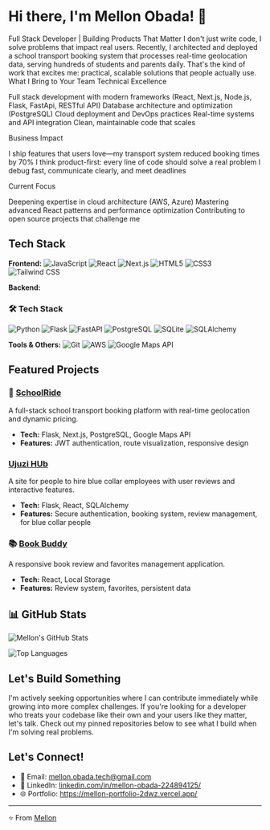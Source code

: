 # Hi there, I'm Mellon Obada! 👋

Full Stack Developer | Building Products That Matter
I don't just write code, I solve problems that impact real users. Recently, I architected and deployed a school transport booking system that processes real-time geolocation data, serving hundreds of students and parents daily. That's the kind of work that excites me: practical, scalable solutions that people actually use.
What I Bring to Your Team
Technical Excellence

Full stack development with modern frameworks (React, Next.js, Node.js, Flask, FastApi, RESTful API)
Database architecture and optimization (PostgreSQL)
Cloud deployment and DevOps practices
Real-time systems and API integration
Clean, maintainable code that scales

Business Impact

I ship features that users love—my transport system reduced booking times by 70%
I think product-first: every line of code should solve a real problem
I debug fast, communicate clearly, and meet deadlines

Current Focus

Deepening expertise in cloud architecture (AWS, Azure)
Mastering advanced React patterns and performance optimization
Contributing to open source projects that challenge me
##  Tech Stack

**Frontend:**
![JavaScript](https://img.shields.io/badge/-JavaScript-F7DF1E?style=flat-square&logo=javascript&logoColor=black)
![React](https://img.shields.io/badge/-React-61DAFB?style=flat-square&logo=react&logoColor=black)
![Next.js](https://img.shields.io/badge/-Next.js-000000?style=flat-square&logo=next.js&logoColor=white)
![HTML5](https://img.shields.io/badge/-HTML5-E34F26?style=flat-square&logo=html5&logoColor=white)
![CSS3](https://img.shields.io/badge/-CSS3-1572B6?style=flat-square&logo=css3&logoColor=white)
![Tailwind CSS](https://img.shields.io/badge/-Tailwind_CSS-38B2AC?style=flat-square&logo=tailwind-css&logoColor=white)

**Backend:**
### 🛠 Tech Stack
![Python](https://img.shields.io/badge/-Python-3776AB?style=flat-square&logo=python&logoColor=white)
![Flask](https://img.shields.io/badge/-Flask-000000?style=flat-square&logo=flask&logoColor=white)
![FastAPI](https://img.shields.io/badge/-FastAPI-009688?style=flat-square&logo=fastapi&logoColor=white)
![PostgreSQL](https://img.shields.io/badge/-PostgreSQL-336791?style=flat-square&logo=postgresql&logoColor=white)
![SQLite](https://img.shields.io/badge/-SQLite-003B57?style=flat-square&logo=sqlite&logoColor=white)
![SQLAlchemy](https://img.shields.io/badge/-SQLAlchemy-D71F00?style=flat-square&logo=sqlalchemy&logoColor=white)



**Tools & Others:**
![Git](https://img.shields.io/badge/-Git-F05032?style=flat-square&logo=git&logoColor=white)
![AWS](https://img.shields.io/badge/-AWS-232F3E?style=flat-square&logo=amazon-aws&logoColor=white)
![Google Maps API](https://img.shields.io/badge/-Google_Maps_API-4285F4?style=flat-square&logo=google-maps&logoColor=white)

## Featured Projects

### 🚌 [SchoolRide](https://github.com/Melloniah/School-Minibus-Booking-System)
A full-stack school transport booking platform with real-time geolocation and dynamic pricing.
- **Tech:** Flask, Next.js, PostgreSQL, Google Maps API
- **Features:** JWT authentication, route visualization, responsive design

###  [Ujuzi HUb](https://github.com/Melloniah/Ujuzi-Hub-project)
A site for people to hire blue collar employees with user reviews and interactive features.
- **Tech:** Flask, React, SQLAlchemy
- **Features:** Secure authentication, booking system, review management, for blue collar people

### 📚 [Book Buddy](https://github.com/Melloniah/book-buddy)
A responsive book review and favorites management application.
- **Tech:** React, Local Storage
- **Features:** Review system, favorites, persistent data

## 📊 GitHub Stats

![Mellon's GitHub Stats](https://github-readme-stats.vercel.app/api?username=melloniah&show_icons=true&theme=radical)

![Top Languages](https://github-readme-stats.vercel.app/api/top-langs/?username=melloniah&layout=compact&theme=radical)


## Let's Build Something
I'm actively seeking opportunities where I can contribute immediately while growing into more complex challenges. If you're looking for a developer who treats your codebase like their own and your users like they matter, let's talk. 
Check out my pinned repositories below to see what I build when I'm solving real problems.

##  Let's Connect!
- 📧 Email: mellon.obada.tech@gmail.com
- 💼 LinkedIn: [linkedin.com/in/mellon-obada-224894125/](https://linkedin.com/in/mellon-obada-224894125/)
- 🌐 Portfolio: https://mellon-portfolio-2dwz.vercel.app/
---

⭐️ From [Mellon](https://github.com/melloniah)
